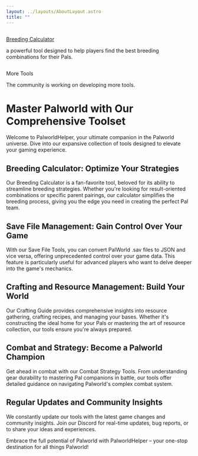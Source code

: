 ```yaml
---
layout: ../layouts/AboutLayout.astro
title: ""
---
```


<!-- <a src="https://palworld.gg/breeding-calculator">breeding-calculator</a> -->

<section>
  <!-- Container -->
  <div class="mx-auto max-w-7xl px-5 py-8 md:px-10 md:py-8 lg:py-8">
    <!-- Features Div -->
    <div class="grid grid-cols-1 gap-6 sm:grid-cols-2 sm:gap-8 md:grid-cols-3 lg:gap-12">
      <!-- Feature Item -->
      <div class="relative mb-8 flex flex-col rounded-2xl border border-solid border-black p-8 [box-shadow:rgb(0,_0,_0)_9px_9px] lg:mb-4">
        <div class="absolute -top-8 bottom-auto left-auto right-4 flex h-16 w-16 flex-col items-center justify-center rounded-full border border-solid border-[#9b9b9b] bg-white [box-shadow:rgb(0,_0,_0)_0px_5px] lg:right-8">
          <img src="https://assets.website-files.com/63904f663019b0d8edf8d57c/639157f1a197859a6cd7f265_image%203.png" alt="" class="relative z-10 inline-block h-8" />
          <div class="absolute z-0 h-8 w-8 rounded-full border border-[#c0d1ff] bg-[#c0d1ff]"></div>
        </div>
        <a href="/posts/breeding-calculator"><p class="mb-4 text-xl font-semibold">Breeding Calculator</p></a>
        <p>a powerful tool designed to help players find the best breeding combinations for their Pals.</p>
      </div>
      <!-- Feature Item -->
      <div class="relative mb-8 flex flex-col rounded-2xl border border-solid border-black p-8 [box-shadow:rgb(0,_0,_0)_9px_9px] lg:mb-4">
        <div class="absolute -top-8 bottom-auto left-auto right-4 flex h-16 w-16 flex-col items-center justify-center rounded-full border border-solid border-[#9b9b9b] bg-white [box-shadow:rgb(0,_0,_0)_0px_5px] lg:right-8">
          <img src="https://assets.website-files.com/63904f663019b0d8edf8d57c/63915859fa889834c4f1ff92_image%203-2.png" alt="" class="relative z-10 inline-block h-8" />
          <div class="absolute z-0 h-8 w-8 rounded-full border border-[#c0d1ff] bg-[#c0d1ff]"></div>
        </div>
        <p class="mb-4 text-xl font-semibold">More Tools</p>
        <p>The community is working on developing more tools.</p>
      </div>
      <!-- Feature Item -->
      <!-- <div class="relative mb-8 flex flex-col rounded-2xl border border-solid border-black p-8 [box-shadow:rgb(0,_0,_0)_9px_9px] lg:mb-4">
        <div class="absolute -top-8 bottom-auto left-auto right-4 flex h-16 w-16 flex-col items-center justify-center rounded-full border border-solid border-[#9b9b9b] bg-white [box-shadow:rgb(0,_0,_0)_0px_5px] lg:right-8">
          <img src="https://assets.website-files.com/63904f663019b0d8edf8d57c/639158510667812dff08e1af_image%203-4.png" alt="" class="relative z-10 inline-block h-8" />
          <div class="absolute z-0 h-8 w-8 rounded-full border border-[#c0d1ff] bg-[#c0d1ff]"></div>
        </div>
        <p class="mb-4 text-xl font-semibold">Flexibility</p>
        <p>Lorem ipsum dolor sit amet consectetur adipiscing elit ut aliquam, purus sit.</p>
      </div> -->
      <!-- Feature Item -->
      <!-- <div class="relative mb-8 flex flex-col rounded-2xl border border-solid border-black p-8 [box-shadow:rgb(0,_0,_0)_9px_9px] lg:mb-4">
        <div class="absolute -top-8 bottom-auto left-auto right-4 flex h-16 w-16 flex-col items-center justify-center rounded-full border border-solid border-[#9b9b9b] bg-white [box-shadow:rgb(0,_0,_0)_0px_5px] lg:right-8">
          <img src="https://assets.website-files.com/63904f663019b0d8edf8d57c/6391585b7b7cd87baef5e9ec_image%203-1.png" alt="" class="relative z-10 inline-block h-8" />
          <div class="absolute z-0 h-8 w-8 rounded-full border border-[#c0d1ff] bg-[#c0d1ff]"></div>
        </div>
        <p class="mb-4 text-xl font-semibold">Speed</p>
        <p>Lorem ipsum dolor sit amet consectetur adipiscing elit ut aliquam, purus sit.</p>
      </div> -->
      <!-- Feature Item -->
      <!-- <div class="relative mb-8 flex flex-col rounded-2xl border border-solid border-black p-8 [box-shadow:rgb(0,_0,_0)_9px_9px] lg:mb-4">
        <div class="absolute -top-8 bottom-auto left-auto right-4 flex h-16 w-16 flex-col items-center justify-center rounded-full border border-solid border-[#9b9b9b] bg-white [box-shadow:rgb(0,_0,_0)_0px_5px] lg:right-8">
          <img src="https://assets.website-files.com/63904f663019b0d8edf8d57c/639158557ac2b528531836f1_image%203-3.png" alt="" class="relative z-10 inline-block h-8" />
          <div class="absolute z-0 h-8 w-8 rounded-full border border-[#c0d1ff] bg-[#c0d1ff]"></div>
        </div>
        <p class="mb-4 text-xl font-semibold">Quality</p>
        <p>Lorem ipsum dolor sit amet consectetur adipiscing elit ut aliquam, purus sit.</p>
      </div> -->
      <!-- Feature Item -->
      <!-- <div class="relative mb-8 flex flex-col rounded-2xl border border-solid border-black p-8 [box-shadow:rgb(0,_0,_0)_9px_9px] lg:mb-4">
        <div class="absolute -top-8 bottom-auto left-auto right-4 flex h-16 w-16 flex-col items-center justify-center rounded-full border border-solid border-[#9b9b9b] bg-white [box-shadow:rgb(0,_0,_0)_0px_5px] lg:right-8">
          <img src="https://assets.website-files.com/63904f663019b0d8edf8d57c/639157f3db4f4b8767c499ba_image%203-5.png" alt="" class="relative z-10 inline-block h-8" />
          <div class="absolute z-0 h-8 w-8 rounded-full border border-[#c0d1ff] bg-[#c0d1ff]"></div>
        </div>
        <p class="mb-4 text-xl font-semibold">Resources</p>
        <p>Lorem ipsum dolor sit amet consectetur adipiscing elit ut aliquam, purus sit.</p>
      </div> -->
    </div>
  </div>
</section>

# Master Palworld with Our Comprehensive Toolset

Welcome to PalworldHelper, your ultimate companion in the Palworld universe. Dive into our expansive collection of tools designed to elevate your gaming experience.

## Breeding Calculator: Optimize Your Strategies

Our Breeding Calculator is a fan-favorite tool, beloved for its ability to streamline breeding strategies. Whether you're looking for result-oriented combinations or specific parent pairings, our calculator simplifies the breeding process, giving you the edge you need in creating the perfect Pal team.

## Save File Management: Gain Control Over Your Game

With our Save File Tools, you can convert PalWorld .sav files to JSON and vice versa, offering unprecedented control over your game data. This feature is particularly useful for advanced players who want to delve deeper into the game's mechanics.

## Crafting and Resource Management: Build Your World

Our Crafting Guide provides comprehensive insights into resource gathering, crafting recipes, and managing your bases. Whether it's constructing the ideal home for your Pals or mastering the art of resource collection, our tools ensure you're always prepared.

## Combat and Strategy: Become a Palworld Champion

Get ahead in combat with our Combat Strategy Tools. From understanding gear durability to mastering Pal companions in battle, our tools offer detailed guidance on navigating Palworld's complex combat system.

## Regular Updates and Community Insights

We constantly update our tools with the latest game changes and community insights. Join our Discord for real-time updates, bug reports, or to share your ideas and experiences.

Embrace the full potential of Palworld with PalworldHelper – your one-stop destination for all things Palworld!
